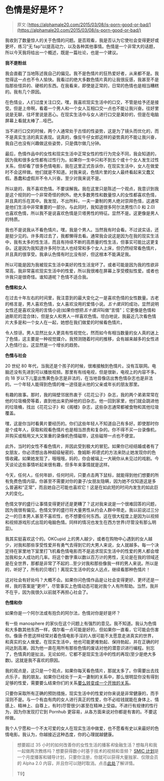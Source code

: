 # 色情是好是坏？

> 原文:[https://alphamale20.com/2015/03/08/is-porn-good-or-bad/](https://alphamale20.com/2015/03/08/is-porn-good-or-bad/)

我收到了数量惊人的关于色情的问题。是否观看，我是否认为它使社会变得更好或更坏，练习“无 fap”以提高动力，以及各种其他事情。色情是一个非常大的话题，所以今天我将给出一个概述，既是一篇社论，也是一个建议。

**我不是粉丝**

我会直截了当地陈述我自己的偏见。我不是色情片的狂热爱好者，从来都不是。我觉得这一点也不令人愉快。我看过的绝大多数色情片真的让我很反感，我甚至不是指那些怪异的、硬核的东西。在我看来，即使是正常的，日常的色情也是相当糟糕的。我有几个原因。

在色情业，人们过度关注口交。嘿，我喜欢现实生活中的口交，不管是给予还是接受。但是上帝啊，看着一个男人和一个女人互相口交一点也不能让我兴奋。往好里说是无聊，往坏里说是恶心。在现实生活中与女人进行口交是美妙的，但是在电脑屏幕上看就太棒了...哑巴。

当不进行口交的时候，两个人通常处于古怪的性姿势，这是为了镜头而优化的，而不是真实生活的真实表现。说真的，像反牛仔女郎这样的姿势真的不能让我兴奋，我自己也没有兴趣做这些姿势，只是偶尔做几分钟。

最后，色情作品中的女性和现实生活中正常女性的性行为完全不同，我会知道的，因为我和很多女性都有过性行为。如果你一生中只和不到五个或十个女人发生过性关系，但却看了很多色情电影，我在这里正式告诉你，在现实生活中，女人在做爱时不会这样做。他们就是不知道。对我来说，色情片里的女人最终看起来又蠢又假。愚蠢和虚假并不令人兴奋。至少对我来说不是。

所以是的，我不喜欢色情。不要误解我。我在这里只是陈述一个观点，我意识到我是这个规则的一个非常奇怪的例外。绝大多数男性和数量惊人的女性都喜欢色情，并且真的乐在其中。我发现，不出所料，一夫一妻制的男人绝对崇拜色情，这通常是他们生活中非常重要的一部分。与此同时，我知道很多阿尔法男性(1.0 和 2.0)也喜欢色情，所以我不是说喜欢色情是贝塔男性的特征。显然不是。这更像是男人的特质。

我也不是说我从不看色情片。嘿，我是个男人。当然我有时会看。不过说实话，还是挺少见的。许多周过去了，我都懒得去看。通常我会说这是因为在我的现实生活中，我有太多的性生活，而且有持续不断的高质量的性生活，但事实可能比这更复杂。这是因为我知道许多阿尔法人也经常和多个女人上床，但仍然经常看色情片，并且真的很享受。我承认色情有时比没有好，但这根本不能满足我。

所以可能是因为我被现实生活中美好的性生活宠坏了。或者可能是因为我的性欲非常高，我非常喜欢现实生活中的性爱，所以我很难在屏幕上享受模拟性爱。或者也许我只是很奇怪。谁知道呢？色情不适合我。

**色情和女人**

在过去十年左右的时间里，我注意到的最大变化之一是喜欢色情的女性数量。古老的格言是，男人喜欢色情，女人喜欢没用的爱情小说。*五十度灰*的成功，显然说明女性还是喜欢没用的言情小说(如果你想把*五十度灰*叫做“言情”；它更像是色情和迪斯尼的混合体)，但是女人和男人一样喜欢色情。坦白地说，我最近几次看色情片大多是和一个女人在一起，她想在我们做爱的时候看色情片。

令人惊讶。男人显然比女人更具有性视觉化，然而如今有相当数量的女人真的迷上了色情，这主要是一种视觉媒介。我预测随着时间的推移，会有越来越多的女性进入色情行业。这显然是一个增长的趋势。

**色情与社会**

20 世纪 80 年代，当我还是个孩子的时候，很难接触到色情片。没有互联网。电脑还没有先进到可以播放视频。那里有有线电视，但是很新，电视上的内容不多。向 18 岁以下儿童出售黄色杂志是非法的，在当地音像店出售色情杂志也是非法的。一个年轻人能得到色情的唯一途径是从他的父亲或年长的朋友那里。

有趣的故事。那时，我的隔壁邻居热衷于《花花公子》杂志，我的两个弟弟常常在他的垃圾桶旁等着，直到他出来扔掉他的旧杂志。他一回到家里，他们就会跳进他的垃圾桶，找出《花花公子》和《阁楼》杂志，这些杂志通常都被食物和其他垃圾覆盖。

嘿，这是你当时看黄片要经历的。你们这些年轻人不知道自己有多好。即使那时你是个成年人，获取和观看色情片也是相当昂贵和复杂的。你不得不买一台录像机，并购买或租用又大又笨重的录像机色情磁带，这些磁带一点也不便宜。

此外，当时的女性不看色情片，并因此受到极大的冒犯。如果你已经结婚或者有了女朋友，你必须想出各种超级秘密的、詹姆斯·邦德式的方法来防止她发现你的色情收藏。如果她发现了，哦哦哦，妈的，你会被端上一大碗你从未见过的戏剧。今天谈论这些事情听起来很有趣，但多年来事情就是这样。

今天，任何人，任何年龄，任何时间，只要点击两下鼠标，就能得到他们想要的所有免费色情内容。你甚至不需要对你的妻子/女朋友隐瞒，因为她不仅知道这是多么普遍和“正常”，而且她自己可能也喜欢它！这是在如此短的时间内发生的如此巨大的变化。

色情文学的盛行让事情变得更好还是更糟了？这对我来说是一个很难回答的问题，因为我很有偏见。色情文学的盛行将大量男性从约会人群中带走。我以前说过三分之一的日本男人甚至不喜欢性，也不想要任何东西。这在很大程度上是因为以视频和视频游戏形式出现的电脑色情。同样的情况也发生在西方世界(尽管没有那么明显)。

我其实挺喜欢这个的。OKCupid 上的男人越少，或者在购物中心遇到的女人越少，对我和那些享受性爱并有勇气去得到它的大男人来说，女人就越多。每一个决定待在家里地下室里打飞机看色情电影而不是追求现实生活中的性爱的男人都会增加我和女人成功的几率。将这个数字乘以数以百万计的男性，无论是在我的领域还是在全世界，那都是非常了不起的...至少对我和那些像我一样的男人来说。所以是的，听好了，所有的贝塔们！离现实生活中的女人远点，继续看那种色情片！

这对社会有好处吗？大概不会。如果你问色情作品是让社会变得更好、更坏还是一样，我的答案是“更坏”，尽管事实上色情动态可能对我个人有所帮助。当然，我并不在乎，因为我很久以前就不再担心社会了。

**色情和你**

如果你是一个阿尔法或有抱负的阿尔法，色情对你是好是坏？

有一些 manosphere 的家伙在这个问题上有强烈的意见。我不知道。我认为色情和大多数其他东西一样，偶尔看一点可能是好的，但如果你一直看，它可能会伤害你。像唐·乔恩这样经常对着色情电影手淫的人很可能不太愿意走进真实的世界，和真实的女人做爱。在现实生活中，他也可能更难勃起、保持勃起，并在正确的时间达到高潮，因为他一直在用所有那些色情的废话对他的潜意识进行编程。别忘了，色情真的是扯淡。无论如何，它都不是现实生活中的性的再现(至少是绝大多数)。这就是我不喜欢的原因。

我的观点是，这只是一个观点，如果你每天看色情片，那就太多了。你需要出去找点乐子，我的朋友。如果你已经处于一夫一妻制的关系中，那么很明显你没有得到足够的性爱，需要要么结束你们的关系[要么转变成一个开放的关系](https://blackdragonblog.com/2013/12/12/a-letter-from-me-to-married-men/ "An Open Letter To Married Men")。

只要你采取所有正确的预防措施，现实生活中的性爱对你来说是非常健康的，而手淫则不是。与一个有血有肉的女人进行真正的性爱，你不必给钱就能在身体上、情感上、精神上、自尊上，有时(尽管很少)甚至在精神上受益。不进行有规律的性行为，因为你发现打它到 Pornhub 更容易，从各方面来说对你都是有害的。不要这样做。

我个人宁愿和一个不太可爱的女人在现实生活中做爱，也不愿看有史以来最好的色情电影。我认为，你越接近这种态度，你的心理就越健康。

> 想要超过 35 小时的如何改善你的女性生活的播客*和*金融生活？想每月和我一起做两次教练吗？想要获得数小时基于技术的视频和音频？ [SMIC 计划](https://alphamale20.kartra.com/page/vIL17)是一个月度播客和辅导计划，只要你注册，你就可以获得大量独家、仅限会员的 Alpha 2.0 内容，并且你可以随时取消。点击[此处](https://alphamale20.kartra.com/page/vIL17)了解详情。
> 
> T9】